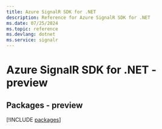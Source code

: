 ```yaml
---
title: Azure SignalR SDK for .NET
description: Reference for Azure SignalR SDK for .NET
ms.date: 07/25/2024
ms.topic: reference
ms.devlang: dotnet
ms.service: signalr
---
```

# Azure SignalR SDK for .NET - preview
## Packages - preview
[!INCLUDE [packages](signalr-index.md)]